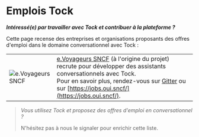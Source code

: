 # Emplois Tock

***Intéressé(e) par travailler avec Tock et contribuer à la plateforme ?***

Cette page recense des entreprises et organisations proposants des offres d'emploi
dans le domaine conversationnel avec Tock :

|   |   |
|---|---|
| ![e.Voyageurs SNCF](https://hubinstitute.com/sites/default/files/2019-07/image001%20%281%29.png) | [e.Voyageurs SNCF](https://www.sncf.com/fr/groupe/newsroom/e-voyageurs-sncf) (à l'origine du projet) recrute pour développer des assistants conversationnels avec Tock.<br/> Pour en savoir plus, rendez-vous sur [Gitter](https://gitter.im/tockchat/Lobby) ou sur [https://jobs.oui.sncf/](https://jobs.oui.sncf/). |

 
> _Vous utilisez Tock et proposez des offres d'emploi en conversationnel ?_
>
> N'hésitez pas à nous le signaler pour enrichir cette liste.